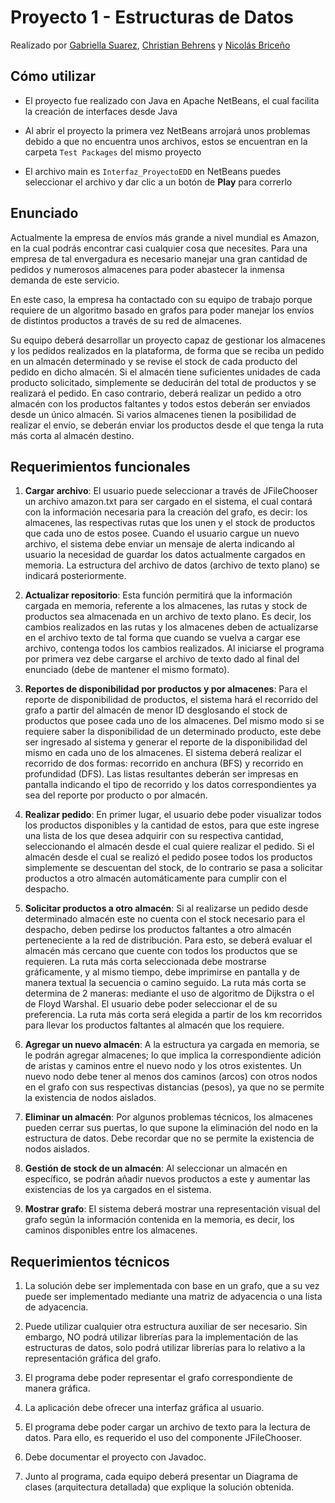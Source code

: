 # Proyecto 1 - Estructuras de Datos

Realizado por [Gabriella Suarez](https://github.com/g-suarez), [Christian Behrens](https://github.com/cbehrensunimet) y [Nicolás Briceño](https://github.com/nicoabb)

## Cómo utilizar

- El proyecto fue realizado con Java en Apache NetBeans, el cual facilita la creación de interfaces desde Java
  
- Al abrir el proyecto la primera vez NetBeans arrojará unos problemas debido a que no encuentra unos archivos, estos se encuentran en la carpeta `Test Packages` del mismo proyecto
  
- El archivo main es `Interfaz_ProyectoEDD` en NetBeans puedes seleccionar el archivo y dar clic a un botón de **Play** para correrlo

## Enunciado

Actualmente la empresa de envíos más grande a nivel mundial es Amazon, en la cual podrás encontrar casi cualquier cosa que necesites. Para una empresa de tal envergadura es necesario manejar una gran cantidad de pedidos y numerosos almacenes para poder abastecer la inmensa demanda de este servicio. 

En este caso, la empresa ha contactado con su equipo de trabajo porque requiere de un algoritmo basado en grafos para poder manejar los envíos de distintos productos a través de su red de almacenes.

Su equipo deberá desarrollar un proyecto capaz de gestionar los almacenes y los pedidos realizados en la plataforma, de forma que se reciba un pedido en un almacén determinado y se revise el stock de cada producto del pedido en dicho almacén. Si el almacén tiene suficientes unidades de cada producto solicitado, simplemente se deducirán del total de productos y se realizará el pedido. En caso contrario, deberá realizar un pedido a otro almacén con los productos faltantes y todos estos deberán ser enviados desde un único almacén. Si varios almacenes tienen la posibilidad de realizar el envío, se deberán enviar los productos desde el que tenga la ruta más corta al almacén destino.

## Requerimientos funcionales

1. **Cargar archivo**: El usuario puede seleccionar a través de JFileChooser un archivo amazon.txt para ser cargado en el sistema, el cual contará con la información necesaria para la creación del grafo,  es decir: los almacenes, las respectivas rutas que los unen y el stock de productos que cada uno de estos posee. Cuando el usuario cargue un nuevo archivo, el sistema debe enviar un mensaje de alerta indicando al usuario la necesidad de guardar los datos actualmente cargados en memoria. La estructura del archivo de datos (archivo de texto plano) se indicará posteriormente.

2. **Actualizar repositorio**:  Esta función permitirá que la información cargada en memoria, referente a los almacenes, las rutas y stock de productos sea almacenada en un archivo de texto plano. Es decir, los cambios realizados en las rutas y los almacenes deben de actualizarse en el archivo texto de tal forma que cuando se vuelva a cargar ese archivo, contenga todos los cambios realizados. Al iniciarse el programa por primera vez debe cargarse el archivo de texto dado al final del enunciado (debe de mantener el mismo formato).

3. **Reportes de disponibilidad por productos y por almacenes**:  Para el reporte de disponibilidad de productos, el sistema hará el recorrido del grafo a partir del almacén de menor ID desglosando el stock de productos que posee cada uno de los almacenes. Del mismo modo si se requiere saber la disponibilidad de un determinado producto, este debe ser ingresado al sistema y generar el reporte de la disponibilidad del mismo en cada uno de los almacenes. El sistema deberá realizar el recorrido de dos formas: recorrido en anchura (BFS) y recorrido en profundidad (DFS). Las listas resultantes deberán ser impresas en pantalla indicando el tipo de recorrido y los datos correspondientes ya sea del reporte por producto o por almacén.

4. **Realizar pedido**: En primer lugar, el usuario debe poder visualizar todos los productos disponibles y la cantidad de estos, para que este ingrese una lista de los que desea adquirir con su respectiva cantidad, seleccionando el almacén desde el cual quiere realizar el pedido. Si el almacén desde el cual se realizó el pedido posee todos los productos simplemente se descuentan del stock, de lo contrario se pasa a solicitar productos a otro almacén automáticamente para cumplir con el despacho.

5. **Solicitar productos a otro almacén**: Si al realizarse un pedido desde determinado almacén este no cuenta con el stock necesario para el despacho, deben pedirse los productos faltantes a otro almacén perteneciente a la red de distribución. Para esto, se  deberá evaluar el almacén más cercano que cuente con todos los productos que se requieren. La ruta más corta seleccionada debe mostrarse gráficamente, y al mismo tiempo, debe imprimirse en pantalla y de manera textual la secuencia o camino seguido. La ruta más corta se determina de 2 maneras: mediante el uso de algoritmo de Dijkstra o el de Floyd Warshal. El usuario debe poder seleccionar el de su preferencia. La ruta más corta será elegida a partir de los km recorridos para llevar los productos faltantes al almacén que los requiere.

6. **Agregar un nuevo almacén**:  A la estructura ya cargada en memoria, se le podrán agregar almacenes; lo que implica la correspondiente adición de aristas y caminos entre el nuevo nodo y los otros existentes. Un nuevo nodo debe tener al menos dos caminos (arcos) con otros nodos en el grafo con sus respectivas distancias (pesos), ya que no se permite la existencia de nodos aislados.

7. **Eliminar un almacén**: Por algunos problemas técnicos, los almacenes pueden cerrar sus puertas, lo que supone la eliminación del nodo en la estructura de datos. Debe recordar que no se permite la existencia de nodos aislados.

8. **Gestión de stock de un almacén**: Al seleccionar un almacén en específico, se podrán añadir nuevos productos a este y aumentar las existencias de los ya cargados en el sistema. 

9. **Mostrar grafo**: El sistema deberá mostrar una representación visual del grafo según la información contenida en la memoria, es decir, los caminos disponibles entre los almacenes.

## Requerimientos técnicos

1. La solución debe ser implementada con base en un grafo, que a su vez puede ser implementado mediante una matriz de adyacencia o una lista de adyacencia.

2. Puede utilizar cualquier otra estructura auxiliar de ser necesario. Sin embargo, NO podrá utilizar librerías para la implementación de las estructuras de datos, solo podrá utilizar librerías para lo relativo a la representación gráfica del grafo.

3. El programa debe poder representar el grafo correspondiente de manera gráfica. 

4. La aplicación debe ofrecer una interfaz gráfica al usuario.

5. El programa debe poder cargar un archivo de texto para la lectura de datos. Para ello, es requerido el uso del componente JFileChooser.

6. Debe documentar el proyecto con Javadoc.

7. Junto al programa, cada equipo deberá presentar un Diagrama de clases (arquitectura detallada) que explique la solución obtenida.  
